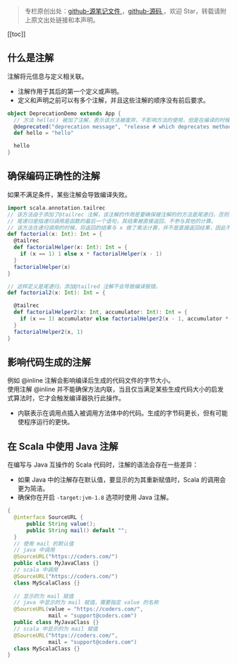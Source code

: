 > 专栏原创出处：[github-源笔记文件 ](https://github.com/GourdErwa/review-notes/tree/master/language/scala-basis) ，[github-源码 ](https://github.com/GourdErwa/scala-advanced/tree/master/scala-base/src/main/scala/com/gourd/scala/base/)，欢迎 Star，转载请附上原文出处链接和本声明。

[[toc]] 
## 什么是注解
注解将元信息与定义相关联。  
* 注解作用于其后的第一个定义或声明。  
* 定义和声明之前可以有多个注解，并且这些注解的顺序没有前后要求。
```scala
object DeprecationDemo extends App {
  // 方法 hello() 被加了注解，表示该方法被废弃，不影响方法的使用，但是在编译的时候会被提示告警信息。
  @deprecated("deprecation message", "release # which deprecates method")
  def hello = "hello"

  hello  
}
```
## 确保编码正确性的注解
如果不满足条件，某些注解会导致编译失败。
```scala
import scala.annotation.tailrec
// 该方法由于添加了@tailrec 注解，该注解的作用是要确保被注解的的方法是尾递归，否则会编译报错。
// 尾递归是指递归调用是函数的最后一个语句，其结果被直接返回，不参与其他的计算。
// 该方法在递归调用的时候，将返回的结果与 x 做了乘法计算，并不是直接返回结果，因此不是尾递归。
def factorial(x: Int): Int = {
  @tailrec
  def factorialHelper(x: Int): Int = {
    if (x == 1) 1 else x * factorialHelper(x - 1)
  }
  factorialHelper(x)
}

// 这样定义是尾递归，添加@tailred 注解不会导致编译报错。
def factorial2(x: Int): Int = {

  @tailrec
  def factorialHelper2(x: Int, accumulator: Int): Int = {
    if (x == 1) accumulator else factorialHelper2(x - 1, accumulator * x)
  }
  factorialHelper2(x, 1)
}
```
## 影响代码生成的注解
例如 @inline 注解会影响编译后生成的代码文件的字节大小。    
使用注解 @inline 并不能确保方法内联，当且仅当满足某些生成代码大小的启发式算法时，它才会触发编译器执行此操作。  
* 内联表示在调用点插入被调用方法体中的代码。生成的字节码更长，但有可能使程序运行的更快。
## 在 Scala 中使用 Java 注解
在编写与 Java 互操作的 Scala 代码时，注解的语法会存在一些差异：
* 如果 Java 中的注解存在默认值，要显示的为其重新赋值时，Scala 的调用会更为简洁。    
* 确保你在开启 `-target:jvm-1.8` 选项时使用 Java 注解。
```java
{
  @interface SourceURL {
      public String value();
      public String mail() default "";
  }
  // 使用 mail 的默认值
  // java 中调用
  @SourceURL("https://coders.com/")
  public class MyJavaClass {}
  // scala 中调用
  @SourceURL("https://coders.com/")
  class MyScalaClass {}
  
  // 显示的为 mail 赋值
  // java 中显示的为 mail 赋值，需要指定 value 的名称
  @SourceURL(value = "https://coders.com/",
             mail = "support@coders.com")
  public class MyJavaClass {}
  // scala 中显示的为 mail 赋值
  @SourceURL("https://coders.com/",
             mail = "support@coders.com")
  class MyScalaClass {}
}
```
